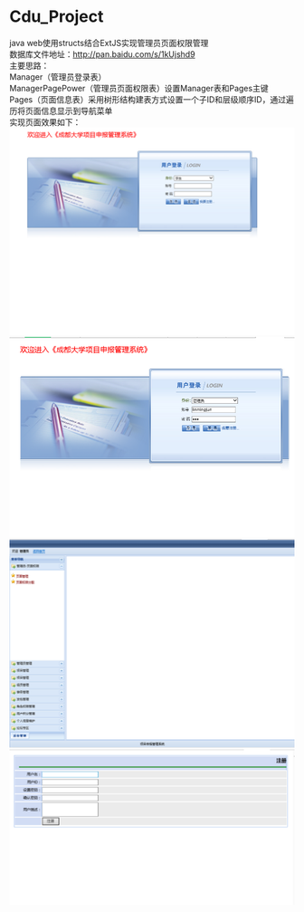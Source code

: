 # Cdu_Project
java web使用structs结合ExtJS实现管理员页面权限管理 <br/>
数据库文件地址：http://pan.baidu.com/s/1kUjshd9  <br/>
主要思路： <br/>
Manager（管理员登录表） <br/>
ManagerPagePower（管理员页面权限表）设置Manager表和Pages主键  <br/>
Pages（页面信息表）采用树形结构建表方式设置一个子ID和层级顺序ID，通过遍历将页面信息显示到导航菜单 <br/>
实现页面效果如下：<br/>
![alt text](https://github.com/lingtingSir/Cdu_ProjectManager/blob/master/Cdu_ProjectManager1.jpg)  
![alt text](https://github.com/lingtingSir/Cdu_ProjectManager/blob/master/Cdu_ProjectManager2.jpg)
![alt text](https://github.com/lingtingSir/Cdu_ProjectManager/blob/master/Cdu_ProjectManager3.jpg)
![alt text](https://github.com/lingtingSir/Cdu_ProjectManager/blob/master/Cdu_ProjectManager4.jpg)
